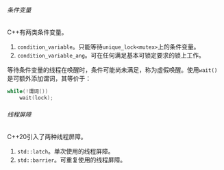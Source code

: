 ###### 条件变量

C++有两类条件变量。
1. `condition_variable`。只能等待`unique_lock<mutex>`上的条件变量。
2. `condition_variable_ang`。可在任何满足基本可锁定要求的锁上工作。

等待条件变量的线程在唤醒时，条件可能尚未满足，称为虚假唤醒。使用`wait()`是可额外添加谓词，其等价于：

```cpp
while(!谓词())
    wait(lock);
```

###### 线程屏障

C++20引入了两种线程屏障。

1. `std::latch`。单次使用的线程屏障。
2. `std::barrier`。可重复使用的线程屏障。

